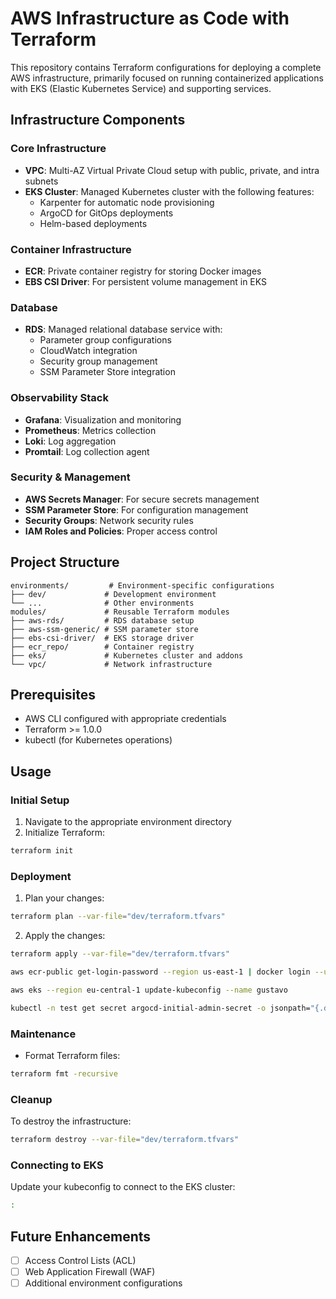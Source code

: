 # AWS Infrastructure as Code with Terraform

This repository contains Terraform configurations for deploying a complete AWS infrastructure, primarily focused on running containerized applications with EKS (Elastic Kubernetes Service) and supporting services.

## Infrastructure Components

### Core Infrastructure
- **VPC**: Multi-AZ Virtual Private Cloud setup with public, private, and intra subnets
- **EKS Cluster**: Managed Kubernetes cluster with the following features:
  - Karpenter for automatic node provisioning
  - ArgoCD for GitOps deployments
  - Helm-based deployments

### Container Infrastructure
- **ECR**: Private container registry for storing Docker images
- **EBS CSI Driver**: For persistent volume management in EKS

### Database
- **RDS**: Managed relational database service with:
  - Parameter group configurations
  - CloudWatch integration
  - Security group management
  - SSM Parameter Store integration

### Observability Stack
- **Grafana**: Visualization and monitoring
- **Prometheus**: Metrics collection
- **Loki**: Log aggregation
- **Promtail**: Log collection agent

### Security & Management
- **AWS Secrets Manager**: For secure secrets management
- **SSM Parameter Store**: For configuration management
- **Security Groups**: Network security rules
- **IAM Roles and Policies**: Proper access control

## Project Structure
```
environments/         # Environment-specific configurations
├── dev/             # Development environment
└── ...              # Other environments
modules/             # Reusable Terraform modules
├── aws-rds/         # RDS database setup
├── aws-ssm-generic/ # SSM parameter store
├── ebs-csi-driver/  # EKS storage driver
├── ecr_repo/        # Container registry
├── eks/             # Kubernetes cluster and addons
└── vpc/             # Network infrastructure
```

## Prerequisites
- AWS CLI configured with appropriate credentials
- Terraform >= 1.0.0
- kubectl (for Kubernetes operations)

## Usage

### Initial Setup
1. Navigate to the appropriate environment directory
2. Initialize Terraform:
```bash
terraform init
```

### Deployment
1. Plan your changes:
```bash
terraform plan --var-file="dev/terraform.tfvars"
```

2. Apply the changes:
```bash
terraform apply --var-file="dev/terraform.tfvars"
```

```bash
aws ecr-public get-login-password --region us-east-1 | docker login --username AWS --password-stdin public.ecr.aws
```
```bash
aws eks --region eu-central-1 update-kubeconfig --name gustavo
```
```bash
kubectl -n test get secret argocd-initial-admin-secret -o jsonpath="{.data.password}" | base64 -d
```

### Maintenance
- Format Terraform files:
```bash
terraform fmt -recursive
```

### Cleanup
To destroy the infrastructure:
```bash
terraform destroy --var-file="dev/terraform.tfvars"
```

### Connecting to EKS
Update your kubeconfig to connect to the EKS cluster:
```bash
:
```

## Future Enhancements
- [ ] Access Control Lists (ACL)
- [ ] Web Application Firewall (WAF)
- [ ] Additional environment configurations
